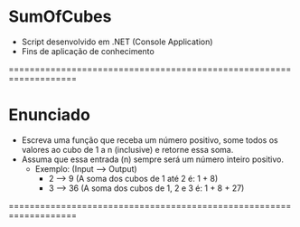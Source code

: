 # SumOfCubes
- Script desenvolvido em .NET (Console Application)
- Fins de aplicação de conhecimento


===================================================================
# Enunciado
- Escreva uma função que receba um número positivo, some todos os valores ao cubo de 1 a n (inclusive) e retorne essa soma.
- Assuma que essa entrada (n) sempre será um número inteiro positivo.
  - Exemplo: (Input --> Output)
    - 2 --> 9 (A soma dos cubos de 1 até 2 é: 1 + 8)
    - 3 --> 36 (A soma dos cubos de 1, 2 e 3 é:  1 + 8 + 27)

===================================================================
